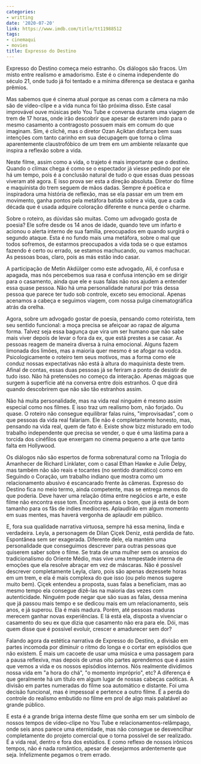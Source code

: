 ```yaml
---
categories:
- writting
date: '2020-07-20'
link: https://www.imdb.com/title/tt11988512
tags:
- cinemaqui
- movies
title: Expresso do Destino
---
```


Expresso do Destino começa meio estranho. Os diálogos são fracos. Um misto entre realismo e amadorismo. Este é o cinema independente do século 21, onde tudo já foi tentado e a mínima diferença se destaca e ganha prêmios.

Mas sabemos que é cinema atual porque as cenas com a câmera na mão são de vídeo-clipe e a vida nunca foi tão próxima disso. Este casal improvável ouve músicas pelo You Tube e conversa durante uma viagem de trem de 17 horas, onde irão descobrir que apesar de estarem indo para o mesmo casamento a contragosto possuem mais em comum do que imaginam. Sim, é clichê, mas o diretor Ozan Açiktan disfarça bem suas intenções com tanto carinho em sua decupagem que torna o clima aparentemente claustrofóbico de um trem em um ambiente relaxante que inspira a reflexão sobre a vida.

Neste filme, assim como a vida, o trajeto é mais importante que o destino. Quando o clímax chega é como se o espectador já viesse pedindo por ele há um tempo, pois é a conclusão natural de tudo o que essas duas pessoas viveram até agora. E isso prova ser esta a direção absoluta. Diretor do filme e maquinista do trem seguem de mãos dadas. Sempre é poética e inspiradora uma história de reflexão, mas se ela passar em um trem em movimento, ganha pontos pela metáfora batida sobre a vida, que a cada década que é usada adquire coloração diferente e nunca perde o charme.

Sobre o roteiro, as dúvidas são muitas. Como um advogado gosta de poesia? Ele sofre desde os 14 anos de idade, quando teve um infarto e acionou o alerta interno de sua família, preocupados em quando surgirá o segundo ataque. Esta é no fundo mais uma metáfora, sobre o mal que todos sofremos, de estarmos preocupados a vida toda se o que estamos fazendo é certo ou errado, se estamos machucando, ou vamos machucar. As pessoas boas, claro, pois as más estão indo casar.

A participação de Metin Akdülger como este advogado, Ali, é confusa e apagada, mas nós percebemos sua rasa e confusa intenção em se dirigir para o casamento, ainda que ele e suas falas não nos ajudem a entender essa quase pessoa. Não há uma personalidade natural por trás dessa pessoa que parece ter tudo sob controle, exceto seu emocional. Apenas acenamos a cabeça e seguimos viagem, com nossa pulga cinematográfica atrás da orelha.

Agora, sobre um advogado gostar de poesia, pensando como roteirista, tem seu sentido funcional: a moça precisa se afeiçoar ao rapaz de alguma forma. Talvez seja essa bagunça que vira um ser humano que não sabe mais viver depois de levar o fora da ex, que está prestes a se casar. As pessoas reagem de maneira diversa à ruína emocional. Alguns fazem limonada dos limões, mas a maioria quer mesmo é se afogar na vodca. Psicologicamente o roteiro tem seus motivos, mas a forma como ele conduz nossas expectativas não está à altura do maquinista deste trem. Afinal de contas, essas duas pessoas já se feriram a ponto de desistir de tudo isso. Não há pretensões no começo da interação. Apenas mágoas que surgem à superfície até na conversa entre dois estranhos. O que dirá quando descobrirem que não são tão estranhos assim.

Não há muita personalidade, mas na vida real ninguém é mesmo assim especial como nos filmes. E isso traz um realismo bom, não forjado. Ou quase. O roteiro não consegue equilibrar falas ruins, "improvisadas", com o que pessoas da vida real falariam. Ele não é completamente honesto, mas, pensando na vida real, quem de fato é. Existe show bizz misturado em todo trabalho independente que precisa se vender, o que é uma lástima para a torcida dos cinéfilos que enxergam no cinema pequeno a arte que tanto falta em Hollywood.

Os diálogos não são espertos de forma sobrenatural como na Trilogia do Amanhecer de Richard Linklater, com o casal Ethan Hawke e Julie Delpy, mas também não são reais e tocantes (no sentido dramático) como em Seguindo o Coração, um trabalho indiano que mostra como um relacionamento abusivo é escancarado frente às câmeras. Expresso do Destino fica no meio termo, ainda competente, mas se entrega menos do que poderia. Deve haver uma relação ótima entre negócios e arte, e este filme não encontra esse tom. Encontra apenas o bom, que já está de bom tamanho para os fãs de indies medíocres. Aplaudirão em algum momento em suas mentes, mas haverá vergonha de aplaudir em público.

E, fora sua qualidade narrativa virtuosa, sempre há essa menina, linda e verdadeira. Leyla, a personagem de Dilan Çiçek Deniz, está perdida de fato. Espontânea sem ser exagerada. Diferente dele, ela mantém uma personalidade que conseguimos descrever para outras pessoas que quiserem saber sobre o filme. Se trata de uma mulher sem os anseios do tradicionalismo do Oriente Médio, mas vive uma tempestade interna de emoções que ela resolve abraçar em vez de máscaras. Não é possível descrever completamente Leyla, claro, pois são apenas dezessete horas em um trem, e ela é mais complexa do que isso (ou pelo menos sugere muito bem). Çiçek entendeu a proposta, suas falas a beneficiam, mas ao mesmo tempo ela consegue dizê-las na maioria das vezes com autenticidade. Ninguém pode negar que são suas as falas, dessa menina que já passou mais tempo e se dedicou mais em um relacionamento, seis anos, e já superou. Ela é mais madura. Porém, até pessoas maduras merecem ganhar novas experiências. E lá está ela, disposta a vivenciar o casamento do seu ex que dizia que casamento não era para ele. Dói, mas quem disse que é possível evoluir, crescer e amadurecer sem dor?

Falando agora da estética narrativa de Expresso do Destino, a divisão em partes incomoda por diminuir o ritmo do longa e o cortar em episódios que não existem. É mais um cacoete de usar uma música e uma passagem para a pausa reflexiva, mas depois de umas oito partes aprendemos que é assim que vemos a vida e os nossos episódios internos. Nós realmente dividimos nossa vida em "a hora do chá", "o momento impróprio", etc? A diferença é que geralmente há um título em algum lugar de nossas cabeças caóticas. A divisão em partes numeradas do filme soa automático e distante. Foi uma decisão funcional, mas é impessoal e pertence a outro filme. É a perda do controle do realismo embutido no filme em prol de algo mais palatável ao grande público.

E esta é a grande briga interna deste filme que sonha em ser um símbolo de nossos tempos de vídeo-clipe no You Tube e relacionamentos-relâmpago, onde seis anos parece uma eternidade, mas não consegue se desvencilhar completamente do projeto comercial que o torna possível de ser realizado. É a vida real, dentro e fora dos estúdios. E como reflexo de nossos irônicos tempos, não é nada romântico, apesar de desejarmos ardentemente que seja. Infelizmente pegamos o trem errado.